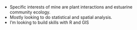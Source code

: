 - Specific interests of mine are plant interactions and estuarine community ecology.
- Mostly looking to do statistical and spatial analysis.
- I’m looking to build skills with R and GIS

<!---
eyockman/eyockman is a ✨ special ✨ repository because its `README.md` (this file) appears on your GitHub profile.
You can click the Preview link to take a look at your changes.
--->
